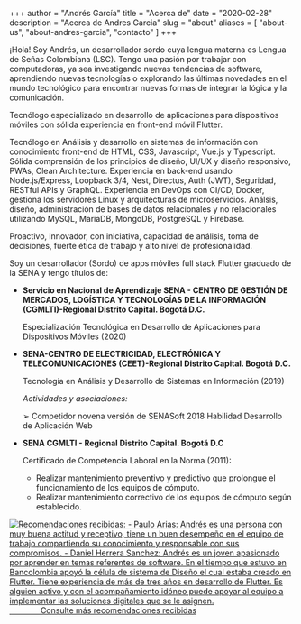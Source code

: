 +++
author = "Andrés García"
title = "Acerca de"
date = "2020-02-28"
description = "Acerca de Andres Garcia"
slug = "about"
aliases = [
  "about-us",
  "about-andres-garcia",
  "contacto"
]
+++


¡Hola! Soy Andrés, un desarrollador sordo cuya lengua materna es Lengua de Señas Colombiana (LSC). Tengo una pasión por trabajar con computadoras, ya sea investigando nuevas tendencias de software, aprendiendo nuevas tecnologías o explorando las últimas novedades en el mundo tecnológico para encontrar nuevas formas de integrar la lógica y la comunicación.

Tecnólogo especializado en desarrollo de aplicaciones para dispositivos móviles con sólida experiencia en front-end móvil Flutter.

Tecnólogo en Análisis y desarrollo en sistemas de información con conocimiento front-end de HTML, CSS, Javascript, Vue.js y Typescript.
Sólida comprensión de los principios de diseño, UI/UX y diseño responsivo, PWAs, Clean Architecture.
Experiencia en back-end usando Node.js/Express, Loopback 3/4, Nest, Directus, Auth (JWT), Seguridad, RESTful APIs y GraphQL.
Experiencia en DevOps con CI/CD, Docker, gestiona los servidores Linux y arquitecturas de microservicios.
Análsis, diseño, administración de bases de datos relacionales y no relacionales utilizando MySQL, MariaDB, MongoDB, PostgreSQL y Firebase.

Proactivo, innovador, con iniciativa, capacidad de análisis, toma de decisiones, fuerte ética de trabajo y alto nivel de profesionalidad.

<!-- Mi investigación se centra en acoplar la ingeniería medioambiental y de recursos hídricos, la ciencia de los datos y el aprendizaje de las máquinas, y el análisis de sistemas para abordar los problemas relacionados con los objetivos de cantidad y calidad del agua en competencia y el papel de los datos en las acciones de decisión. -->

Soy un desarrollador (Sordo) de apps móviles full stack Flutter graduado de la SENA y tengo títulos de:

- **Servicio en Nacional de Aprendizaje SENA - CENTRO DE GESTIÓN DE MERCADOS, LOGÍSTICA Y TECNOLOGÍAS DE LA INFORMACIÓN (CGMLTI)-Regional Distrito Capital. Bogotá D.C.**

  Especialización Tecnológica en Desarrollo de Aplicaciones para Dispositivos Móviles (2020)

- **SENA-CENTRO DE ELECTRICIDAD, ELECTRÓNICA Y TELECOMUNICACIONES (CEET)-Regional Distrito Capital. Bogotá D.C.**

  Tecnología en Análisis y Desarrollo de Sistemas en Información (2019)

  _Actividades y asociaciones:_

  ➢ Competidor novena versión de SENASoft 2018 Habilidad Desarrollo de Aplicación Web

- **SENA CGMLTI - Regional Distrito Capital. Bogotá D.C**

  Certificado de Competencia Laboral en la Norma (2011):

  - Realizar mantenimiento preventivo y predictivo que prolongue el funcionamiento de los equipos de cómputo.
  - Realizar mantenimiento correctivo de los equipos de cómputo según establecido.

[![Recomendaciones recibidas: - Paulo Arias: Andrés es una persona con muy buena actitud y receptivo, tiene un buen desempeño en el equipo de trabajo compartiendo su conocimiento y responsable con sus compromisos. - Daniel Herrera Sanchez: Andrés es un joven apasionado por aprender en temas referentes de software. En el tiempo que estuvo en Bancolombia apoyó la célula de sistema de Diseño el cual estaba creado en Flutter. Tiene experiencia de más de tres años en desarrollo de Flutter. Es alguien activo y con el acompañamiento idóneo puede apoyar al equipo a implementar las soluciones digitales que se le asignen. ](/images/recommendations_es.png)                          Consulte más recomendaciones recibidas](https://link.tech-andgar.me/recommendations_linkedin)
